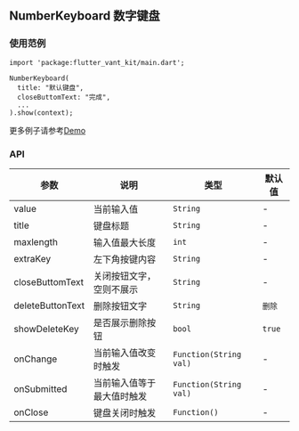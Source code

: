 ## NumberKeyboard 数字键盘

### 使用范例

```
import 'package:flutter_vant_kit/main.dart';

NumberKeyboard(
  title: "默认键盘",
  closeButtomText: "完成",
  ...
).show(context);
```

更多例子请参考[Demo](../example/lib/routes/demoNumberKeyboard.dart)

### API

| 参数 | 说明 | 类型 | 默认值 |
| ------------ | ------------ | ------------ | ------------ |
| value | 当前输入值 | `String` | - |
| title | 键盘标题 | `String` | - |
| maxlength | 输入值最大长度 | `int` | - |
| extraKey | 左下角按键内容 | `String` | - |
| closeButtomText | 关闭按钮文字，空则不展示 | `String` | - |
| deleteButtonText | 删除按钮文字 | `String` | `删除` |
| showDeleteKey | 是否展示删除按钮 | `bool` | `true` |
| onChange | 当前输入值改变时触发 | `Function(String val)` | - |
| onSubmitted | 当前输入值等于最大值时触发 | `Function(String val)` | - |
| onClose | 键盘关闭时触发 | `Function()` | - |
